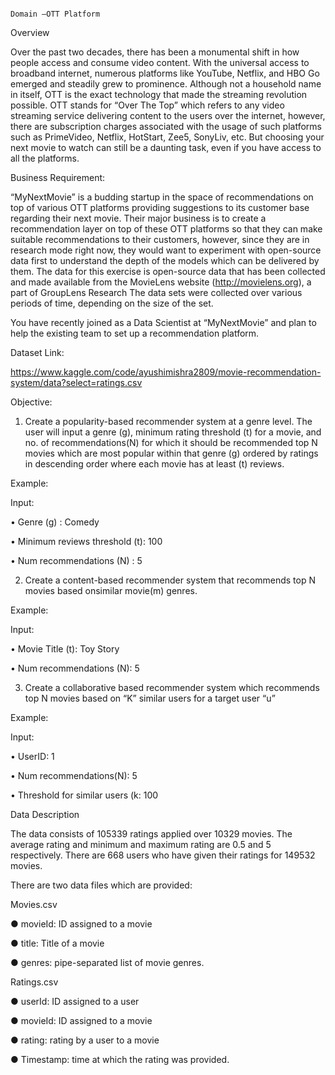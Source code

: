                                                                      Domain –OTT Platform
Overview

Over the past two decades, there has been a monumental shift in how people access and consume video content. With the universal access to broadband internet, numerous platforms like YouTube, Netflix, and HBO Go emerged and steadily grew to prominence. Although not a household name in itself, OTT is the exact technology that made the streaming revolution possible.
OTT stands for “Over The Top” which refers to any video streaming service delivering content to the users over the internet, however, there are subscription charges associated with the usage of such platforms such as PrimeVideo, Netflix, HotStart, Zee5, SonyLiv, etc. But choosing your next movie to watch can still be a daunting task, even if you have access to all the platforms.

Business Requirement:

“MyNextMovie” is a budding startup in the space of recommendations on top of various OTT platforms providing suggestions to its customer base regarding their next movie.
Their major business is to create a recommendation layer on top of these OTT platforms so that they can make suitable recommendations to their customers, however, since they are in research mode right now, they would want to experiment with open-source data first to understand the depth of the models which can be delivered by them.
The data for this exercise is open-source data that has been collected and made available from the MovieLens website (http://movielens.org), a part of GroupLens Research The data sets were collected over various periods of time, depending on the size of the set.

You have recently joined as a Data Scientist at “MyNextMovie” and plan to help the existing team to set up a recommendation platform.


Dataset Link:


https://www.kaggle.com/code/ayushimishra2809/movie-recommendation-system/data?select=ratings.csv

Objective:
1. Create a popularity-based recommender system at a genre level. The user will input a genre (g), minimum rating threshold (t) for a movie, and no. of recommendations(N) for which it should be recommended top N movies which are most popular within that genre (g) ordered by ratings in descending order where each
movie has at least (t) reviews.

Example:

Input:

• Genre (g) : Comedy 

• Minimum reviews threshold (t): 100

• Num recommendations (N) : 5

2. Create a content-based recommender system that recommends top N movies based onsimilar movie(m) genres.

Example:

Input:

• Movie Title (t): Toy Story

• Num recommendations (N): 5

3. Create a collaborative based recommender system which recommends top N movies based on “K” similar users for a target user “u”

Example:

Input:

• UserID: 1

• Num recommendations(N): 5

• Threshold for similar users (k: 100


Data Description


The data consists of 105339 ratings applied over 10329 movies. The average rating and minimum and maximum rating are 0.5 and 5 respectively. There are 668 users who have given their ratings for 149532 movies.

There are two data files which are provided:


Movies.csv

● movieId: ID assigned to a movie

● title: Title of a movie

● genres: pipe-separated list of movie genres.


Ratings.csv

● userId: ID assigned to a user

● movieId: ID assigned to a movie

● rating: rating by a user to a movie

● Timestamp: time at which the rating was provided.
